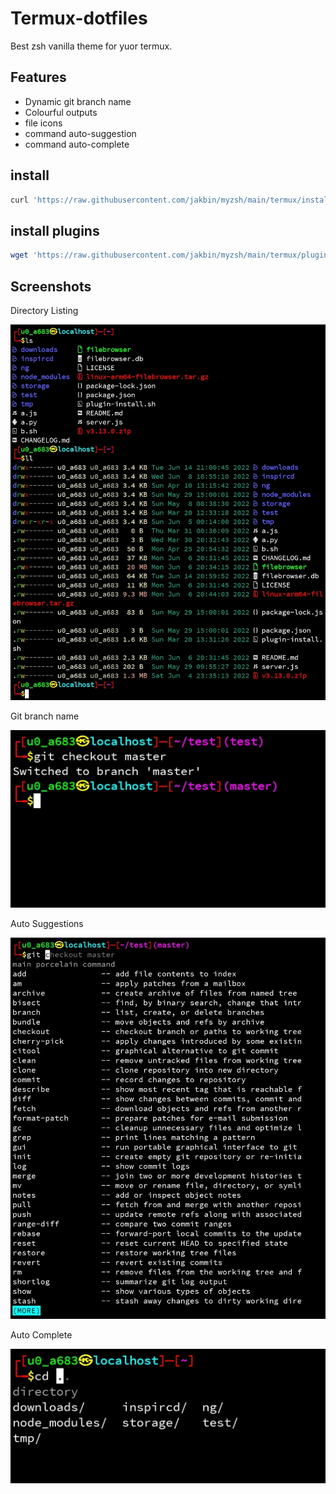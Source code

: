 # Termux-dotfiles

Best zsh vanilla theme for yuor termux.

## Features

* Dynamic git branch name
* Colourful outputs
* file icons
* command auto-suggestion
* command auto-complete

## install

```sh
curl 'https://raw.githubusercontent.com/jakbin/myzsh/main/termux/install.sh' | sh
```

## install plugins

```sh
wget 'https://raw.githubusercontent.com/jakbin/myzsh/main/termux/plugin-install.sh' && bash plugin-install.sh
```

## Screenshots


Directory Listing

![directory listing](screenshots/ls_and_ll.jpg)


Git branch name

![git branch name ](screenshots/git_branch.jpg)


Auto Suggestions

![auto suggestions](screenshots/auto_suggestions.jpg)


Auto Complete

![auto complete](screenshots/auto_complete.jpg)
